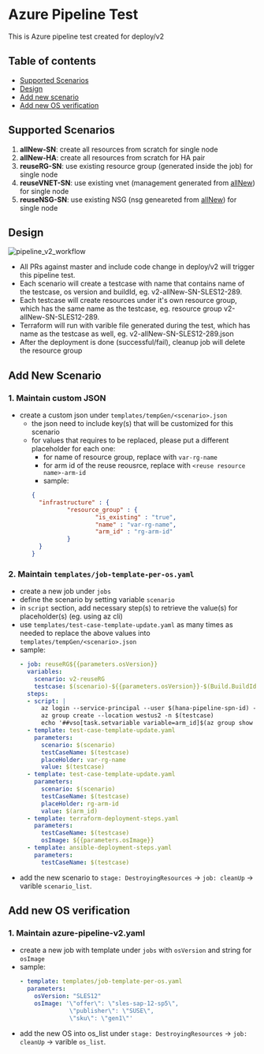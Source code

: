


# Azure Pipeline Test
This is Azure pipeline test created for deploy/v2

## Table of contents
- [Supported Scenarios](#supported-scenarios)
- [Design](#design)
- [Add new scenario](#add-new-scenario)
- [Add new OS verification](#add-new-os)

## Supported Scenarios

1. **allNew-SN**: create all resources from scratch for single node
1. **allNew-HA**: create all resources from scratch for HA pair
1. **reuseRG-SN**: use existing resource group (generated inside the job) for single node
1. **reuseVNET-SN**: use existing vnet (management generated from [allNew](#allNew)) for single node
1. **reuseNSG-SN**: use existing NSG (nsg geneareted from  [allNew](#allNew)) for single node

## Design

![pipeline_v2_workflow](https://user-images.githubusercontent.com/38501271/63207042-ac3e1580-c074-11e9-808b-f7bd037bc42b.jpg)

- All PRs against master and include code change in deploy/v2 will trigger this pipeline test.
- Each scenario will create a testcase with name that contains name of the testcase, os version and buildId, eg. v2-allNew-SN-SLES12-289.
- Each testcase will create resources under it's own resource group, which has the same name as the testcase, eg. resource group v2-allNew-SN-SLES12-289.
- Terraform will run with varible file generated during the test, which has name as the testcase as well, eg. v2-allNew-SN-SLES12-289.json
- After the deployment is done (successful/fail), cleanup job will delete the resource group
## Add New Scenario
### 1. Maintain custom JSON

- create a custom json under `templates/tempGen/<scenario>.json`
  - the json need to include key(s) that will be customized for this scenario
  - for values that requires to be replaced, please put a different placeholder for each one:
    - for name of resource group, replace with `var-rg-name`
    - for arm id of the reuse reousrce, replace with `<reuse resource name>-arm-id`
    - sample:
    ```json
    {
      "infrastructure" : {
              "resource_group" : {
                      "is_existing" : "true",
                      "name" : "var-rg-name",
                      "arm_id" : "rg-arm-id"
              }
      }
    }
    ```
### 2. Maintain `templates/job-template-per-os.yaml`
  - create a new job under `jobs`
  - define the scenario by setting variable `scenario`
  - in `script` section, add necessary step(s) to retrieve the value(s) for placeholder(s) (eg. using az cli)
  - use `templates/test-case-template-update.yaml` as many times as needed to replace the above values into `templates/tempGen/<scenario>.json`
  - sample:
    ```yaml
    - job: reuseRG${{parameters.osVersion}}
      variables:
        scenario: v2-reuseRG
        testcase: $(scenario)-${{parameters.osVersion}}-$(Build.BuildId)
      steps:
      - script: |
          az login --service-principal --user $(hana-pipeline-spn-id) --password  $(hana-pipeline-spn-pw) --tenant $(landscape-tenant) --output none
          az group create --location westus2 -n $(testcase)
          echo '##vso[task.setvariable variable=arm_id]$(az group show --name $(testcase) --query id --output tsv)'
      - template: test-case-template-update.yaml
        parameters:
          scenario: $(scenario)
          testCaseName: $(testcase)
          placeHolder: var-rg-name
          value: $(testcase)
      - template: test-case-template-update.yaml
        parameters:
          scenario: $(scenario)
          testCaseName: $(testcase)
          placeHolder: rg-arm-id
          value: $(arm_id)
      - template: terraform-deployment-steps.yaml
        parameters:
          testCaseName: $(testcase)
          osImage: ${{parameters.osImage}}
      - template: ansible-deployment-steps.yaml
        parameters:
          testCaseName: $(testcase)
    ```
  - add the new scenario to `stage: DestroyingResources` -> `job: cleanUp` -> varible `scenario_list`.

## Add new OS verification
### 1. Maintain azure-pipeline-v2.yaml
  - create a new job with template under `jobs` with `osVersion` and string for `osImage`
  - sample:
    ```yaml
    - template: templates/job-template-per-os.yaml
      parameters:
        osVersion: "SLES12"
        osImage: '\"offer\": \"sles-sap-12-sp5\", 
                  \"publisher\": \"SUSE\", 
                  \"sku\": \"gen1\"'
    ```
  - add the new OS into os_list under `stage: DestroyingResources` -> `job: cleanUp` -> varible `os_list`.
